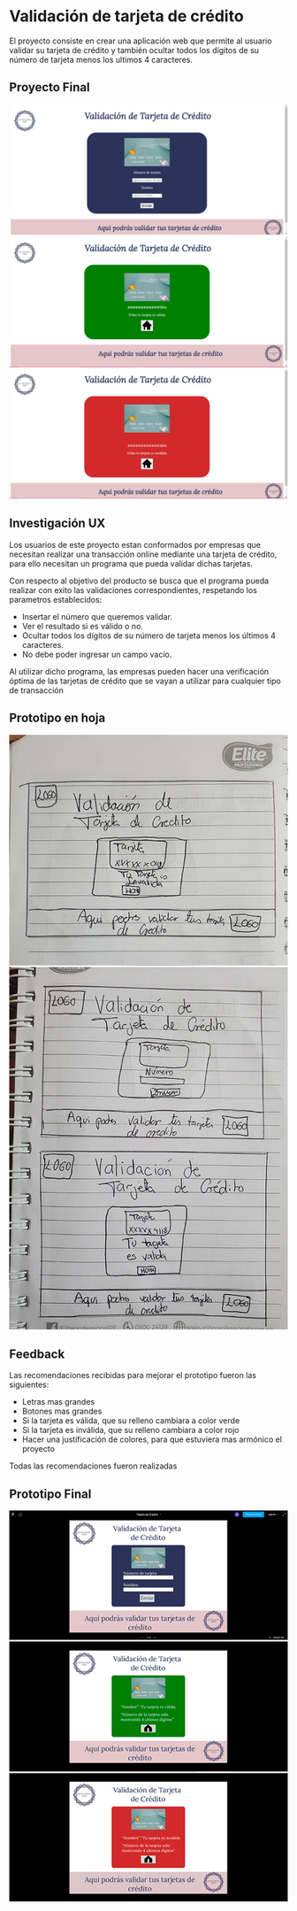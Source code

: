 # Validación de tarjeta de crédito
El proyecto consiste en crear una aplicación web que permite al usuario validar su tarjeta de crédito y también ocultar todos los dígitos de su número de tarjeta menos los ultimos 4 caracteres.

## Proyecto Final
![Screenshot](ImagenFinal1.jpg)
![Screenshot](ImagenFinal2.jpg)
![Screenshot](ImagenFinal3.jpg)
## Investigación UX
Los usuarios de este proyecto estan conformados por empresas que necesitan realizar una transacción online mediante una tarjeta de crédito, para ello necesitan un programa que pueda validar dichas tarjetas.

Con respecto al objetivo del producto se busca que el programa pueda realizar con exito las validaciones correspondientes, respetando los parametros establecidos:

* Insertar el número que queremos validar.
* Ver el resultado si es válido o no.
* Ocultar todos los dígitos de su número de tarjeta menos los últimos 4 caracteres.
* No debe poder ingresar un campo vacío.

Al utilizar dicho programa, las empresas pueden hacer una verificación óptima de las tarjetas de crédito que se vayan a utilizar para cualquier tipo de transacción

## Prototipo en hoja
 ![Screenshot](Prototipo1.jpg)
 ![Screenshot](Prototipo1.1.jpg)

## Feedback
Las recomendaciones recibidas para mejorar el prototipo fueron las siguientes:

* Letras mas grandes
* Botones mas grandes
* Si la tarjeta es válida, que su relleno cambiara a color verde
* Si la tarjeta es inválida, que su relleno cambiara a color rojo
* Hacer una justificación de colores, para que estuviera mas armónico el proyecto

Todas las recomendaciones fueron realizadas

## Prototipo Final
 ![Screenshot](PrototipoFinal1.jpg)
 ![Screenshot](PrototipoFinal2.jpg)
 ![Screenshot](PrototipoFinal3.jpg)
